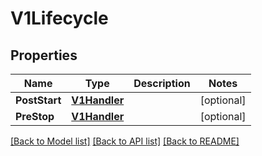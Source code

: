 # V1Lifecycle

## Properties
Name | Type | Description | Notes
------------ | ------------- | ------------- | -------------
**PostStart** | [**V1Handler**](v1.Handler.md) |  | [optional] 
**PreStop** | [**V1Handler**](v1.Handler.md) |  | [optional] 

[[Back to Model list]](../README.md#documentation-for-models) [[Back to API list]](../README.md#documentation-for-api-endpoints) [[Back to README]](../README.md)


